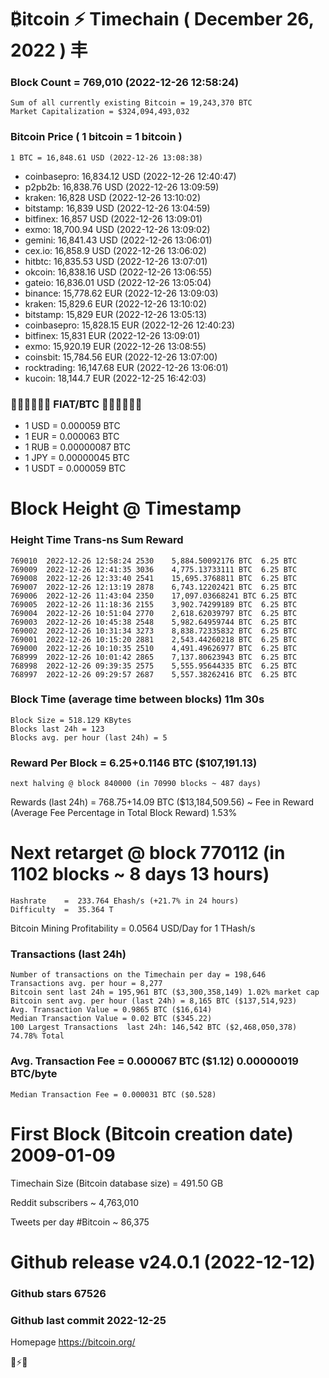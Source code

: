 # ₿itcoin ⚡ Timechain ( December 26, 2022 ) 丰
### Block Count	= 769,010 (2022-12-26 12:58:24)
    Sum of all currently existing Bitcoin = 19,243,370 BTC
    Market Capitalization = $324,094,493,032
### Bitcoin Price ( 1 bitcoin = 1 bitcoin )
	1 BTC = 16,848.61 USD (2022-12-26 13:08:38)
- coinbasepro: 16,834.12 USD (2022-12-26 12:40:47)
- p2pb2b: 16,838.76 USD (2022-12-26 13:09:59)
- kraken: 16,828 USD (2022-12-26 13:10:02)
- bitstamp: 16,839 USD (2022-12-26 13:04:59)
- bitfinex: 16,857 USD (2022-12-26 13:09:01)
- exmo: 18,700.94 USD (2022-12-26 13:09:02)
- gemini: 16,841.43 USD (2022-12-26 13:06:01)
- cex.io: 16,858.9 USD (2022-12-26 13:06:02)
- hitbtc: 16,835.53 USD (2022-12-26 13:07:01)
- okcoin: 16,838.16 USD (2022-12-26 13:06:55)
- gateio: 16,836.01 USD (2022-12-26 13:05:04)
- binance: 15,778.62 EUR (2022-12-26 13:09:03)
- kraken: 15,829.6 EUR (2022-12-26 13:10:02)
- bitstamp: 15,829 EUR (2022-12-26 13:05:13)
- coinbasepro: 15,828.15 EUR (2022-12-26 12:40:23)
- bitfinex: 15,831 EUR (2022-12-26 13:09:01)
- exmo: 15,920.19 EUR (2022-12-26 13:08:55)
- coinsbit: 15,784.56 EUR (2022-12-26 13:07:00)
- rocktrading: 16,147.68 EUR (2022-12-26 13:06:01)
- kucoin: 18,144.7 EUR (2022-12-25 16:42:03)
### 💱💶💵💷💴💱 FIAT/BTC 💱💴💷💵💶💱
- 1 USD = 0.000059 BTC
- 1 EUR = 0.000063 BTC
- 1 RUB = 0.00000087 BTC
- 1 JPY = 0.00000045 BTC
- 1 USDT = 0.000059 BTC
# Block Height @ Timestamp
### Height	Time	Trans-ns	Sum	Reward
    769010	2022-12-26 12:58:24	2530	5,884.50092176 BTC	6.25 BTC
    769009	2022-12-26 12:41:35	3036	4,775.13733111 BTC	6.25 BTC
    769008	2022-12-26 12:33:40	2541	15,695.3768811 BTC	6.25 BTC
    769007	2022-12-26 12:13:19	2878	6,743.12202421 BTC	6.25 BTC
    769006	2022-12-26 11:43:04	2350	17,097.03668241 BTC	6.25 BTC
    769005	2022-12-26 11:18:36	2155	3,902.74299189 BTC	6.25 BTC
    769004	2022-12-26 10:51:04	2770	2,618.62039797 BTC	6.25 BTC
    769003	2022-12-26 10:45:38	2548	5,982.64959744 BTC	6.25 BTC
    769002	2022-12-26 10:31:34	3273	8,838.72335832 BTC	6.25 BTC
    769001	2022-12-26 10:15:20	2881	2,543.44260218 BTC	6.25 BTC
    769000	2022-12-26 10:10:35	2510	4,491.49626977 BTC	6.25 BTC
    768999	2022-12-26 10:01:42	2865	7,137.80623943 BTC	6.25 BTC
    768998	2022-12-26 09:39:35	2575	5,555.95644335 BTC	6.25 BTC
    768997	2022-12-26 09:29:57	2687	5,557.38262416 BTC	6.25 BTC
### Block Time (average time between blocks)	11m 30s
    Block Size = 518.129 KBytes
    Blocks last 24h = 123
    Blocks avg. per hour (last 24h) = 5
### Reward Per Block = 6.25+0.1146 BTC ($107,191.13) 
    next halving @ block 840000 (in 70990 blocks ~ 487 days)
Rewards (last 24h) = 768.75+14.09 BTC ($13,184,509.56) ~ Fee in Reward (Average Fee Percentage in Total Block Reward)	1.53%
# Next retarget @ block 770112 (in 1102 blocks ~ 8 days 13 hours)
    Hashrate    =  233.764 Ehash/s (+21.7% in 24 hours)
    Difficulty  =  35.364 T 
Bitcoin Mining Profitability = 0.0564 USD/Day for 1 THash/s
### Transactions (last 24h)
    Number of transactions on the Timechain per day = 198,646
    Transactions avg. per hour = 8,277
    Bitcoin sent last 24h = 195,961 BTC ($3,300,358,149) 1.02% market cap
    Bitcoin sent avg. per hour (last 24h) = 8,165 BTC ($137,514,923)
    Avg. Transaction Value = 0.9865 BTC ($16,614)
    Median Transaction Value = 0.02 BTC ($345.22)
    100 Largest Transactions  last 24h: 146,542 BTC ($2,468,050,378) 74.78% Total
### Avg. Transaction Fee = 0.000067 BTC ($1.12) 0.00000019 BTC/byte
    Median Transaction Fee = 0.000031 BTC ($0.528)
# First Block (Bitcoin creation date)	2009-01-09
Timechain Size (Bitcoin database size) = 491.50 GB

Reddit subscribers	~  4,763,010

Tweets per day #Bitcoin	~  86,375
# Github release	v24.0.1 (2022-12-12)
### Github stars	67526
### Github last commit	2022-12-25

Homepage	https://bitcoin.org/

💙⚡💜
